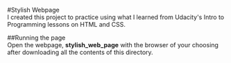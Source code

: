 #Stylish Webpage  
I created this project to practice using what I learned from Udacity's Intro to Programming
lessons on HTML and CSS. 

##Running the page  
Open the webpage, **stylish_web_page** with the browser of your choosing after 
downloading all the contents of this directory. 
